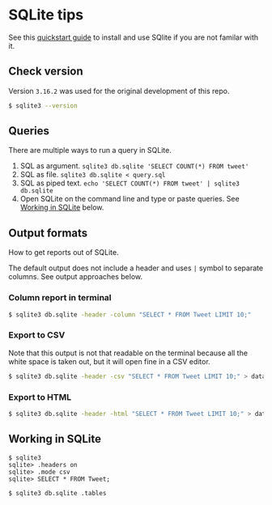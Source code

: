 # SQLite tips

See this [quickstart guide](https://www.techinfected.net/2018/01/how-to-install-sqlite3-in-ubuntu-linux-mint.html) to install and use SQlite if you are not familar with it.

## Check version

Version `3.16.2` was used for the original development of this repo.

```bash
$ sqlite3 --version
```

## Queries

There are multiple ways to run a query in SQLite.

1. SQL as argument. `sqlite3 db.sqlite 'SELECT COUNT(*) FROM tweet'`
2. SQL as file. `sqlite3 db.sqlite < query.sql`
3. SQL as piped text. `echo 'SELECT COUNT(*) FROM tweet' | sqlite3 db.sqlite`
4. Open SQLite on the command line and type or paste queries. See [Working in SQLite](#working-in-sqlite) below.

## Output formats

How to get reports out of SQLite.

The default output does not include a header and uses `|` symbol to separate columns. See output approaches below.

### Column report in terminal

```bash
$ sqlite3 db.sqlite -header -column "SELECT * FROM Tweet LIMIT 10;"
```

### Export to CSV

Note that this output is not that readable on the terminal because all the white space is taken out, but it will open fine in a CSV editor.

```bash
$ sqlite3 db.sqlite -header -csv "SELECT * FROM Tweet LIMIT 10;" > data.csv
```

### Export to HTML

```bash
$ sqlite3 db.sqlite -header -html "SELECT * FROM Tweet LIMIT 10;" > data.html
```


## Working in SQLite

```
$ sqlite3
sqlite> .headers on
sqlite> .mode csv
sqlite> SELECT * FROM Tweet;
```


```bash
$ sqlite3 db.sqlite .tables
```

